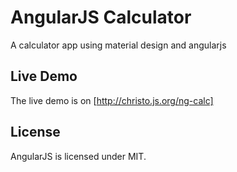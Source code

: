 # AngularJS Calculator
A calculator app using material design and angularjs

## Live Demo
The live demo is on [http://christo.js.org/ng-calc]

## License
AngularJS is licensed under MIT.
